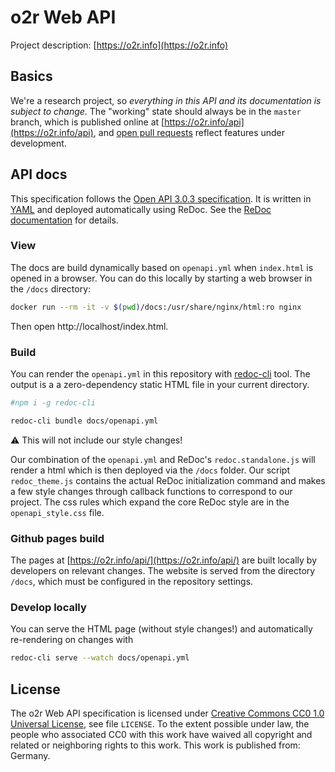 # o2r Web API

Project description: [https://o2r.info](https://o2r.info)

## Basics

We're a research project, so _everything in this API and its documentation is subject to change_.
The "working" state should always be in the `master` branch, which is published online at [https://o2r.info/api](https://o2r.info/api), and [open pull requests](https://github.com/o2r-project/api/pulls) reflect features under development.

## API docs

This specification follows the [Open API 3.0.3 specification](https://en.wikipedia.org/wiki/OpenAPI_Specification).
It is written in [YAML](https://yaml.org/) and deployed automatically using ReDoc.
See the [ReDoc documentation](https://github.com/Redocly/redoc) for details.

### View

The docs are build dynamically based on `openapi.yml` when `index.html` is opened in a browser.
You can do this locally by starting a web browser in the `/docs` directory:

```bash
docker run --rm -it -v $(pwd)/docs:/usr/share/nginx/html:ro nginx
```

Then open http://localhost/index.html.

### Build

You can render the `openapi.yml` in this repository with [redoc-cli](https://github.com/Redocly/redoc/blob/master/cli/README.md) tool.
The output is a a zero-dependency static HTML file in your current directory.

```bash
#npm i -g redoc-cli

redoc-cli bundle docs/openapi.yml
```

:warning: This will not include our style changes!

Our combination of the `openapi.yml` and ReDoc's `redoc.standalone.js` will render a html which is then deployed via the `/docs` folder. Our script `redoc_theme.js` contains the actual ReDoc initialization command and makes a few style changes through  callback functions to correspond to our project.
The css rules which expand the core ReDoc style are in the `openapi_style.css` file.

### Github pages build

The pages at [https://o2r.info/api/](https://o2r.info/api/) are built locally by developers on relevant changes.
The website is served from the directory `/docs`, which must be configured in the repository settings.

### Develop locally

You can serve the HTML page (without style changes!) and automatically re-rendering on changes with

```bash
redoc-cli serve --watch docs/openapi.yml
```

## License

The o2r Web API specification is licensed under [Creative Commons CC0 1.0 Universal License](https://creativecommons.org/publicdomain/zero/1.0/), see file `LICENSE`.
To the extent possible under law, the people who associated CC0 with this work have waived all copyright and related or neighboring rights to this work.
This work is published from: Germany.
